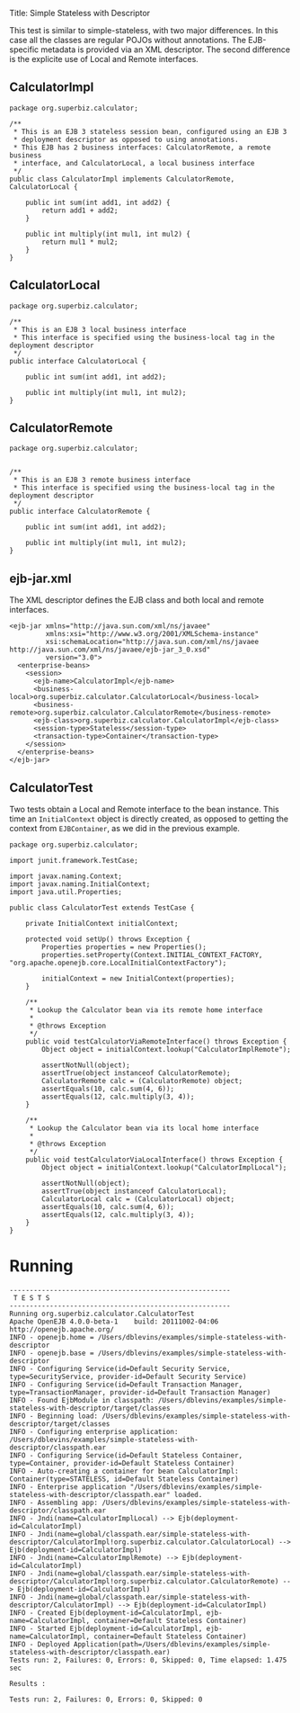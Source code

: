 Title: Simple Stateless with Descriptor

This test is similar to simple-stateless, with two major differences. In this case all the classes are regular POJOs without annotations.
The EJB-specific metadata is provided via an XML descriptor. The second difference is the explicite use of Local and Remote interfaces. 

## CalculatorImpl

    package org.superbiz.calculator;
    
    /**
     * This is an EJB 3 stateless session bean, configured using an EJB 3
     * deployment descriptor as opposed to using annotations.
     * This EJB has 2 business interfaces: CalculatorRemote, a remote business
     * interface, and CalculatorLocal, a local business interface
     */
    public class CalculatorImpl implements CalculatorRemote, CalculatorLocal {
    
        public int sum(int add1, int add2) {
            return add1 + add2;
        }
    
        public int multiply(int mul1, int mul2) {
            return mul1 * mul2;
        }
    }

## CalculatorLocal

    package org.superbiz.calculator;
    
    /**
     * This is an EJB 3 local business interface
     * This interface is specified using the business-local tag in the deployment descriptor
     */
    public interface CalculatorLocal {
    
        public int sum(int add1, int add2);
    
        public int multiply(int mul1, int mul2);
    }

## CalculatorRemote

    package org.superbiz.calculator;
    
    
    /**
     * This is an EJB 3 remote business interface
     * This interface is specified using the business-local tag in the deployment descriptor
     */
    public interface CalculatorRemote {
    
        public int sum(int add1, int add2);
    
        public int multiply(int mul1, int mul2);
    }

## ejb-jar.xml

The XML descriptor defines the EJB class and both local and remote interfaces.

    <ejb-jar xmlns="http://java.sun.com/xml/ns/javaee"
             xmlns:xsi="http://www.w3.org/2001/XMLSchema-instance"
             xsi:schemaLocation="http://java.sun.com/xml/ns/javaee http://java.sun.com/xml/ns/javaee/ejb-jar_3_0.xsd"
             version="3.0">
      <enterprise-beans>
        <session>
          <ejb-name>CalculatorImpl</ejb-name>
          <business-local>org.superbiz.calculator.CalculatorLocal</business-local>
          <business-remote>org.superbiz.calculator.CalculatorRemote</business-remote>
          <ejb-class>org.superbiz.calculator.CalculatorImpl</ejb-class>
          <session-type>Stateless</session-type>
          <transaction-type>Container</transaction-type>
        </session>
      </enterprise-beans>
    </ejb-jar>

    

## CalculatorTest

Two tests obtain a Local and Remote interface to the bean instance. This time an `InitialContext` object is directly created, 
as opposed to getting the context from `EJBContainer`, as we did in the previous example. 

    package org.superbiz.calculator;
    
    import junit.framework.TestCase;
    
    import javax.naming.Context;
    import javax.naming.InitialContext;
    import java.util.Properties;
    
    public class CalculatorTest extends TestCase {
    
        private InitialContext initialContext;
    
        protected void setUp() throws Exception {
            Properties properties = new Properties();
            properties.setProperty(Context.INITIAL_CONTEXT_FACTORY, "org.apache.openejb.core.LocalInitialContextFactory");
    
            initialContext = new InitialContext(properties);
        }

        /**
         * Lookup the Calculator bean via its remote home interface
         *
         * @throws Exception
         */
        public void testCalculatorViaRemoteInterface() throws Exception {
            Object object = initialContext.lookup("CalculatorImplRemote");
    
            assertNotNull(object);
            assertTrue(object instanceof CalculatorRemote);
            CalculatorRemote calc = (CalculatorRemote) object;
            assertEquals(10, calc.sum(4, 6));
            assertEquals(12, calc.multiply(3, 4));
        }

        /**
         * Lookup the Calculator bean via its local home interface
         *
         * @throws Exception
         */
        public void testCalculatorViaLocalInterface() throws Exception {
            Object object = initialContext.lookup("CalculatorImplLocal");
    
            assertNotNull(object);
            assertTrue(object instanceof CalculatorLocal);
            CalculatorLocal calc = (CalculatorLocal) object;
            assertEquals(10, calc.sum(4, 6));
            assertEquals(12, calc.multiply(3, 4));
        }
    }

# Running

    
    -------------------------------------------------------
     T E S T S
    -------------------------------------------------------
    Running org.superbiz.calculator.CalculatorTest
    Apache OpenEJB 4.0.0-beta-1    build: 20111002-04:06
    http://openejb.apache.org/
    INFO - openejb.home = /Users/dblevins/examples/simple-stateless-with-descriptor
    INFO - openejb.base = /Users/dblevins/examples/simple-stateless-with-descriptor
    INFO - Configuring Service(id=Default Security Service, type=SecurityService, provider-id=Default Security Service)
    INFO - Configuring Service(id=Default Transaction Manager, type=TransactionManager, provider-id=Default Transaction Manager)
    INFO - Found EjbModule in classpath: /Users/dblevins/examples/simple-stateless-with-descriptor/target/classes
    INFO - Beginning load: /Users/dblevins/examples/simple-stateless-with-descriptor/target/classes
    INFO - Configuring enterprise application: /Users/dblevins/examples/simple-stateless-with-descriptor/classpath.ear
    INFO - Configuring Service(id=Default Stateless Container, type=Container, provider-id=Default Stateless Container)
    INFO - Auto-creating a container for bean CalculatorImpl: Container(type=STATELESS, id=Default Stateless Container)
    INFO - Enterprise application "/Users/dblevins/examples/simple-stateless-with-descriptor/classpath.ear" loaded.
    INFO - Assembling app: /Users/dblevins/examples/simple-stateless-with-descriptor/classpath.ear
    INFO - Jndi(name=CalculatorImplLocal) --> Ejb(deployment-id=CalculatorImpl)
    INFO - Jndi(name=global/classpath.ear/simple-stateless-with-descriptor/CalculatorImpl!org.superbiz.calculator.CalculatorLocal) --> Ejb(deployment-id=CalculatorImpl)
    INFO - Jndi(name=CalculatorImplRemote) --> Ejb(deployment-id=CalculatorImpl)
    INFO - Jndi(name=global/classpath.ear/simple-stateless-with-descriptor/CalculatorImpl!org.superbiz.calculator.CalculatorRemote) --> Ejb(deployment-id=CalculatorImpl)
    INFO - Jndi(name=global/classpath.ear/simple-stateless-with-descriptor/CalculatorImpl) --> Ejb(deployment-id=CalculatorImpl)
    INFO - Created Ejb(deployment-id=CalculatorImpl, ejb-name=CalculatorImpl, container=Default Stateless Container)
    INFO - Started Ejb(deployment-id=CalculatorImpl, ejb-name=CalculatorImpl, container=Default Stateless Container)
    INFO - Deployed Application(path=/Users/dblevins/examples/simple-stateless-with-descriptor/classpath.ear)
    Tests run: 2, Failures: 0, Errors: 0, Skipped: 0, Time elapsed: 1.475 sec
    
    Results :
    
    Tests run: 2, Failures: 0, Errors: 0, Skipped: 0
    
